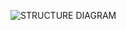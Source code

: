 
![STRUCTURE DIAGRAM](https://user-images.githubusercontent.com/85438544/142774936-3717520a-d086-4f72-8004-d5fbe12ed31f.jpg)
